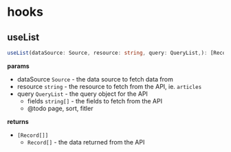 # hooks

## useList

```ts
useList(dataSource: Source, resource: string, query: QueryList,): [Record[]]
```

**params**

- dataSource `Source` - the data source to fetch data from
- resource `string` - the resource to fetch from the API, ie. `articles`
- query `QueryList` - the query object for the API
  - fields `string[]` - the fields to fetch from the API
  - @todo page, sort, fitler

**returns**

- `[Record[]]`
  - `Record[]` - the data returned from the API
